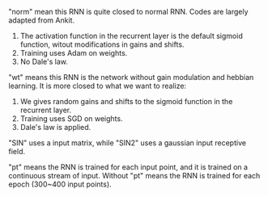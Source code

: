 "norm" mean this RNN is quite closed to normal RNN. Codes are largely adapted from Ankit.
1. The activation function in the recurrent layer is the default sigmoid function, witout modifications in gains and shifts. 
2. Training uses Adam on weights.
3. No Dale's law.

"wt" means this RNN is the network without gain modulation and hebbian learning. It is more closed to what we want to realize:
1. We gives random gains and shifts to the sigmoid function in the recurrent layer.
2. Training uses SGD on weights.
3. Dale's law is applied.

"SIN" uses a input matrix, while "SIN2" uses a gaussian input receptive field.

"pt" means the RNN is trained for each input point, and it is trained on a continuous stream of input. Without "pt" means the RNN is trained for each epoch (300~400 input points).